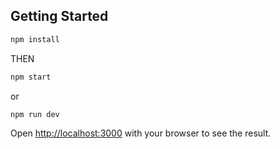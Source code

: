 

## Getting Started
```bash
npm install

```
THEN
```bash
npm start

```

or
```bash
npm run dev

```
Open [http://localhost:3000](http://localhost:3000) with your browser to see the result.



